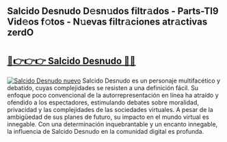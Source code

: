## Salcido Desnudo D𝚎sn𝚞dos filtr𝚊dos - Parts-TI9 Vid𝚎os f𝚘tos - N𝚞evas filtr𝚊ciones atr𝚊ctivas zerdO

# <h2><a href="http://mb4dcen.tromn.icu/?c=Salcido+Desnudo">🔗👉👉👉 Salcido Desnudo 🔗🔗</a></h2>

[![Salcido Desnudo nuevo](https://i.imgur.com/pEAQMta.gif)](http://mb4dcen.tromn.icu/?c=Salcido+Desnudo)
Salcido Desnudo es un personaje multifacético y debatido, cuyas complejidades se resisten a una definición fácil.  Su enfoque poco convencional de la autorrepresentación en línea ha atraído y ofendido a los espectadores, estimulando debates sobre moralidad, privacidad y las complejidades de las sociedades virtuales. A pesar de la ambigüedad de sus planes de futuro, su impacto en el mundo virtual es innegable. Con una determinación inquebrantable y un encanto innegable, la influencia de Salcido Desnudo en la comunidad digital es profunda.
